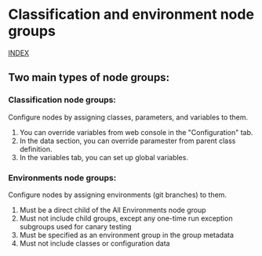 # Classification and environment node groups

[INDEX](../../README.md)

## Two main types of node groups:

### Classification node groups:
Configure nodes by assigning classes, parameters, and variables to them. 

1. You can override variables from web console in the "Configuration" tab.
1. In the data section, you can override paramester from parent class definition.
1. In the variables tab, you can set up global variables.  

### Environments node groups:
Configure nodes by assigning environments (git branches) to them.

1. Must be a direct child of the All Environments node group
1. Must not include child groups, except any one-time run exception subgroups used for canary testing
1. Must be specified as an environment group in the group metadata
1. Must not include classes or configuration data
